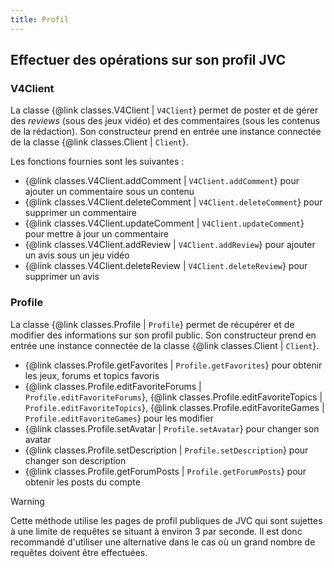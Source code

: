 ```yaml
---
title: Profil
---
```


## Effectuer des opérations sur son profil JVC
### V4Client
La classe {@link classes.V4Client | `V4Client`} permet de poster et de gérer des *reviews* (sous des jeux vidéo) et des commentaires (sous les contenus de la rédaction). Son constructeur prend en entrée une instance connectée de la classe {@link classes.Client | `Client`}.

Les fonctions fournies sont les suivantes :
* {@link classes.V4Client.addComment | `V4Client.addComment`} pour ajouter un commentaire sous un contenu
* {@link classes.V4Client.deleteComment | `V4Client.deleteComment`} pour supprimer un commentaire
* {@link classes.V4Client.updateComment | `V4Client.updateComment`} pour mettre à jour un commentaire
* {@link classes.V4Client.addReview | `V4Client.addReview`} pour ajouter un avis sous un jeu vidéo
* {@link classes.V4Client.deleteReview | `V4Client.deleteReview`} pour supprimer un avis

### Profile
La classe {@link classes.Profile | `Profile`} permet de récupérer et de modifier des informations sur son profil public. Son constructeur prend en entrée une instance connectée de la classe {@link classes.Client | `Client`}.

* {@link classes.Profile.getFavorites | `Profile.getFavorites`} pour obtenir les jeux, forums et topics favoris
* {@link classes.Profile.editFavoriteForums | `Profile.editFavoriteForums`}, {@link classes.Profile.editFavoriteTopics | `Profile.editFavoriteTopics`}, {@link classes.Profile.editFavoriteGames | `Profile.editFavoriteGames`} pour les modifier
* {@link classes.Profile.setAvatar | `Profile.setAvatar`} pour changer son avatar
* {@link classes.Profile.setDescription | `Profile.setDescription`} pour changer son description
* {@link classes.Profile.getForumPosts | `Profile.getForumPosts`} pour obtenir les posts du compte
> [!WARNING]
> Cette méthode utilise les pages de profil publiques de JVC qui sont sujettes à une limite de requêtes se situant à environ 3 par seconde. Il est donc recommandé d'utiliser une alternative dans le cas où un grand nombre de requêtes doivent être effectuées.